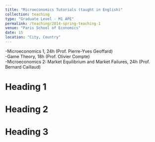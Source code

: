 ```yaml
---
title: "Microeconomics Tutorials (taught in English)"
collection: teaching
type: "Graduate Level - M1 APE"
permalink: /teaching/2014-spring-teaching-1
venue: "Paris School of Economics"
date: 15
location: "City, Country"
---
```


-Microeconomics 1, 24h (Prof. Pierre-Yves Geoffard) <br/>
-Game Theory, 18h (Prof. Olivier Compte) <br/>
-Microeconomics 2: Market Equilibrium and Market Failures, 24h (Prof. Bernard Caillaud)

Heading 1
======

Heading 2
======

Heading 3
======
